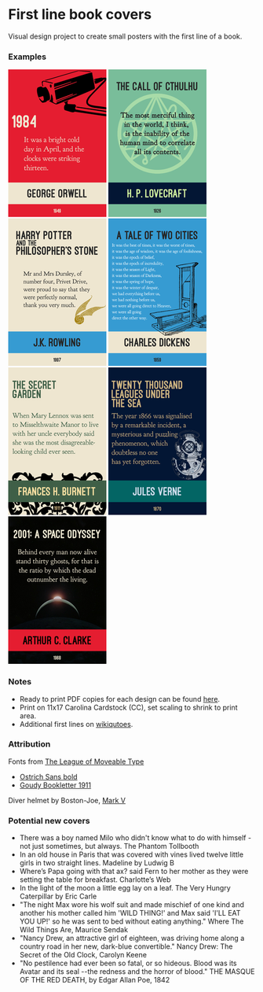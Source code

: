 # First line book covers
Visual design project to create small posters with the first line of a book.

### Examples
  
![](thumbnails/1984.png)
![](thumbnails/TheCallOfCthulhu.png)
![](thumbnails/HarryPotter.png)
![](thumbnails/ATaleOfTwoCities.png)
![](thumbnails/TheSecretGarden.png)
![](thumbnails/TwentyThousandLeagues.png)
![](thumbnails/2001ASpaceOdyssey.png)

### Notes
  
+ Ready to print PDF copies for each design can be found [here](/pdf).
+ Print on 11x17 Carolina Cardstock (CC), set scaling to shrink to print area.
+ Additional first lines on [wikiqutoes](https://en.wikiquote.org/wiki/Opening_lines).

### Attribution

Fonts from [The League of Moveable Type](https://www.theleagueofmoveabletype.com/)
  + [Ostrich Sans bold](https://www.theleagueofmoveabletype.com/ostrich-sans)
  + [Goudy Bookletter 1911](https://www.theleagueofmoveabletype.com/goudy-bookletter-1911)
  
Diver helmet by Boston-Joe, [Mark V](http://boston-joe.deviantart.com/art/mark-v-120296499)

### Potential new covers

  + There was a boy named Milo who didn't know what to do with himself - not just sometimes, but always. The Phantom Tollbooth
  + In an old house in Paris that was covered with vines lived twelve little girls in two straight lines. Madeline by Ludwig B
  + Where’s Papa going with that ax? said Fern to her mother as they were setting the table for breakfast. Charlotte’s Web
  + In the light of the moon a little egg lay on a leaf. The Very Hungry Caterpillar by Eric Carle
  + "The night Max wore his wolf suit and made mischief of one kind and another his mother called him 'WILD THING!' and Max said 'I'LL EAT YOU UP!' so he was sent to bed without eating anything." Where The Wild Things Are, Maurice Sendak
  + "Nancy Drew, an attractive girl of eighteen, was driving home along a country road in her new, dark-blue convertible." Nancy Drew: The Secret of the Old Clock, Carolyn Keene
  + "No pestilence had ever been so fatal, or so hideous. Blood was its Avatar and its seal --the redness and the horror of blood." THE MASQUE OF THE RED DEATH, by Edgar Allan Poe, 1842
 



